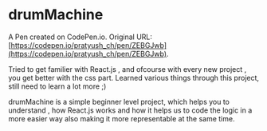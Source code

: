 # drumMachine

A Pen created on CodePen.io. Original URL: [https://codepen.io/pratyush_ch/pen/ZEBGJwb](https://codepen.io/pratyush_ch/pen/ZEBGJwb).

Tried to get familier with React.js , and ofcourse with every new project , you get better with the css part. Learned various things through this project, still need to learn a lot more ;)

drumMachine is a simple beginner level project, which helps you to understand , how React.js works and how it helps us to code the logic in a more easier way also making it more representable at the same time.